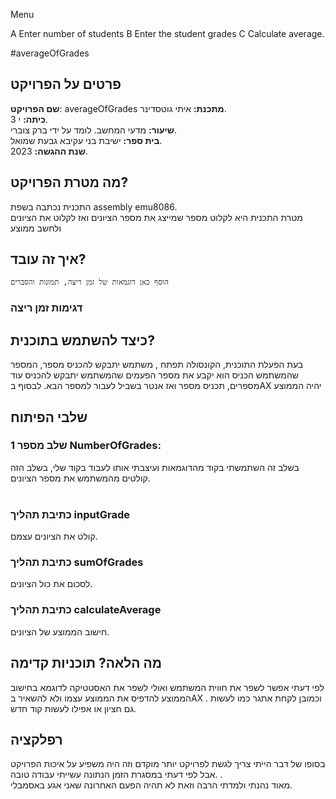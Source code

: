 Menu


A Enter number of students 
B Enter the student grades
C Calculate average.


#averageOfGrades
  
  
  ## פרטים על הפרויקט
 **שם הפרויקט**: averageOfGrades
  **מתכנת:** איתי גוטסדינר.<br/>
  **כיתה:** י 3.<br/>
  **שיעור:** מדעי המחשב. לומד על ידי ברק צוברי.<br/>
  **בית ספר:** ישיבת בני עקיבא גבעת שמואל.<br/>
  **שנת ההגשה:** 2023.<br/>
  
 
  ## מה מטרת הפרויקט?
התכנית נכתבה בשפת assembly emu8086.  
מטרת התכנית היא לקלוט מספר שמייצג את מספר הציונים ואז לקלוט את הציונים ולחשב ממוצע

  ## איך זה עובד?
  `הוסף כאן דוגמאות של זמן ריצה, תמונות והסברים`
  ### דגימות זמן ריצה
   
  
  
  
  ## כיצד להשתמש בתוכנית?
  בעת הפעלת התוכנית, הקונסולה תפתח , משתמש יתבקש להכניס מספר,  המספר שהמשתמש הכניס הוא יקבע את מספר הפעמים שהמשתמש יתבקש להכניס עוד מספרים, תכניס מספר ואז אנטר בשביל לעבור למספר הבא. לבסוף בAX יהיה הממוצע  
  
  ## שלבי הפיתוח
  ###  שלב מספר 1 NumberOfGrades: 
  בשלב זה השתמשתי בקוד מהדוגמאות ועיצבתי אותו לעבוד בקוד שלי, בשלב הזה קולטים מהמשתמש את מספר הציונים.<br/><br/>   
  ### כתיבת תהליך inputGrade
  קולט את הציונים עצמם.
  ### כתיבת תהליך sumOfGrades
  לסכום את כול הציונים.
  ### כתיבת תהליך calculateAverage
  חישוב הממוצע של הציונים. 
  
  ## מה הלאה? תוכניות קדימה
  לפי דעתי אפשר לשפר את חווית המשתמש ואולי לשפר את האסטטיקה לדוגמא בחישוב הממוצע להדפיס את הממוצע עצמו ולא להשאיר בAX .
  וכמובן לקחת אתגר כמו לעשות גם חציון או אפילו לעשות קוד חדש.
  
  
  ## רפלקציה
  בסופו של דבר הייתי צריך לגשת לפרויקט יותר מוקדם וזה היה משפיע על איכות הפרויקט אבל לפי דעתי במסגרת הזמן הנתונה עשייתי עבודה טובה. .<br/>
  מאוד נהנתי ולמדתי הרבה וזאת לא תהיה הפעם האחרונה שאני אגע באסמבלי.
